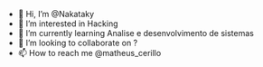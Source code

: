 - 👋 Hi, I’m @Nakataky
- 👀 I’m interested in Hacking
- 🌱 I’m currently learning Analise e desenvolvimento de sistemas
- 💞️ I’m looking to collaborate on ?
- 📫 How to reach me @matheus_cerillo

<!---
Nakataky/Nakataky is a ✨ special ✨ repository because its `README.md` (this file) appears on your GitHub profile.
You can click the Preview link to take a look at your changes.
--->
